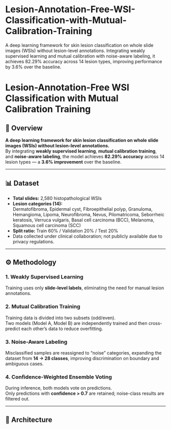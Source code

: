 # Lesion-Annotation-Free-WSI-Classification-with-Mutual-Calibration-Training
A deep learning framework for skin lesion classification on whole slide images (WSIs) without lesion-level annotations. Integrating weakly supervised learning and mutual calibration with noise-aware labeling, it achieves 82.29% accuracy across 14 lesion types, improving performance by 3.6% over the baseline.

# Lesion-Annotation-Free WSI Classification with Mutual Calibration Training

## 🧠 Overview
**A deep learning framework for skin lesion classification on whole slide images (WSIs) without lesion-level annotations.**  
By integrating **weakly supervised learning**, **mutual calibration training**, and **noise-aware labeling**, the model achieves **82.29% accuracy** across 14 lesion types — a **3.6% improvement** over the baseline.

---

## 📊 Dataset
- **Total slides:** 2,580 histopathological WSIs  
- **Lesion categories (14):**  
  Dermatofibroma, Epidermal cyst, Fibroepithelial polyp, Granuloma, Hemangioma, Lipoma, Neurofibroma, Nevus, Pilomatricoma, Seborrheic keratosis, Verruca vulgaris, Basal cell carcinoma (BCC), Melanoma, Squamous cell carcinoma (SCC)  
- **Split ratio:** Train 60% / Validation 20% / Test 20%  
- Data collected under clinical collaboration; not publicly available due to privacy regulations.

---

## ⚙️ Methodology

### 1. Weakly Supervised Learning  
Training uses only **slide-level labels**, eliminating the need for manual lesion annotations.

### 2. Mutual Calibration Training  
Training data is divided into two subsets (odd/even).  
Two models (Model A, Model B) are independently trained and then cross-predict each other’s data to reduce overfitting.

### 3. Noise-Aware Labeling  
Misclassified samples are reassigned to “noise” categories, expanding the dataset from **14 → 28 classes**, improving discrimination on boundary and ambiguous cases.

### 4. Confidence-Weighted Ensemble Voting  
During inference, both models vote on predictions.  
Only predictions with **confidence > 0.7** are retained; noise-class results are filtered out.

---

## 🧩 Architecture
